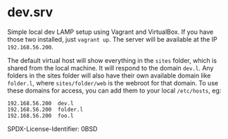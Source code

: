 dev.srv
=======

Simple local dev LAMP setup using Vagrant and VirtualBox.  If you have those two installed, just `vagrant up`.  The server will be available at the IP `192.168.56.200`.

The default virtual host will show everything in the `sites` folder, which is shared from the local machine.  It will respond to the domain `dev.l`.  Any folders in the sites folder will also have their own available domain like `folder.l`, where `sites/folder/web` is the webroot for that domain.  To use these domains for access, you can add them to your local `/etc/hosts`, eg:

```
192.168.56.200  dev.l
192.168.56.200  folder.l
192.168.56.200  foo.l
```

<footer>
<p>SPDX-License-Identifier: 0BSD</p>
</footer>

